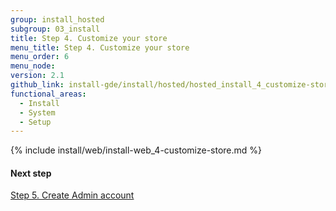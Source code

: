 ```yaml
---
group: install_hosted
subgroup: 03_install
title: Step 4. Customize your store
menu_title: Step 4. Customize your store
menu_order: 6
menu_node:
version: 2.1
github_link: install-gde/install/hosted/hosted_install_4_customize-store.md
functional_areas:
  - Install
  - System
  - Setup
---
```


{% include install/web/install-web_4-customize-store.md %}

#### Next step
<a href="{{ page.baseurl }}/install-gde/install/hosted/hosted_install_5_create-admin.html">Step 5. Create Admin account</a>
